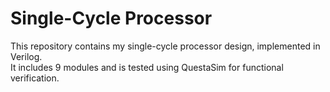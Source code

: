 # Single-Cycle Processor  

This repository contains my single-cycle processor design, implemented in Verilog.  
It includes 9 modules and is tested using QuestaSim for functional verification.  
